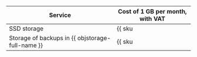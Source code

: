 Service | Cost of 1 GB per month, with VAT
--- | ---
SSD storage | {{ sku|KZT|gitlab.instance.disk|month|string }}
Storage of backups in {{ objstorage-full-name }} | {{ sku|KZT|gitlab.backup|month|string }}